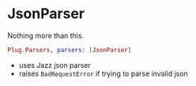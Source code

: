 JsonParser
==========

Nothing more than this.

```elixir
Plug.Parsers, parsers: [JsonParser]
```

* uses Jazz json parser
* raises `BadRequestError` if trying to parse invalid json
